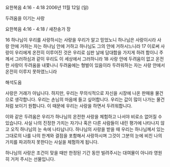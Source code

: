 요한복음 4:16 - 4:18 
2006년 11월 12일 (일)

두려움을 이기는 사랑



요한복음 4:16 - 4:18 / 새찬송가  장


16 하나님이 우리를 사랑하시는 사랑을 우리가 알고 믿었노니 하나님은 사랑이시라 사랑 안에 거하는 자는 하나님 안에 거하고 하나님도 그의 안에 거하시느니라 17 이로써 사랑이 우리에게 온전히 이루어진 것은 우리로 심판 날에 담대함을 가지게 하려 함이니 주께서 그러하심과 같이 우리도 이 세상에서 그러하니라 18 사랑 안에 두려움이 없고 온전한 사랑이 두려움을 내쫓나니 두려움에는 형벌이 있음이라 두려워하는 자는 사랑 안에서 온전히 이루지 못하였느니라

해석도움





사랑은 거래가 아닙니다. 
하지만, 우리는 무의식적으로 자신을 시장에 나온 판매용 물건으로 생각합니다. 
우리는 손님의 마음에 들고 싶어합니다. 
우리는 값이 많이 나가는 물건처럼 보이기 원합니다. 
이 때문에 우리는 사랑을 하면서 두려워합니다. 

이와 같은 두려움은 우리가 하나님의 온전한 사랑을 체험하고 나서야 비로소 없어질 수 있습니다. 사실 나의 진정한 가치는 자기나 혹은 다른 사람들이 내린 평가에 나타나지 않고 오직 하나님의 눈 속에 나타납니다. 하나님의 사랑을 받을 때 우리는 하나님께서 있는 그대로의 나를 나의 한계와 결점을 포함해서 사랑하시며 그것이 그분의 눈에 비친 나의 가치를 파괴하지 못한다는 사실을 체험하게 됩니다.  

하나님의 사랑은 
조건이 맞을 때만 한정된 기간 동안 빌려주시는 대여물이 아니라 
영원히 거저 주시는 선물입니다.